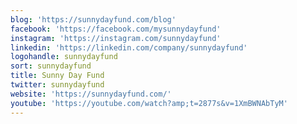 ```yaml
---
blog: 'https://sunnydayfund.com/blog'
facebook: 'https://facebook.com/mysunnydayfund'
instagram: 'https://instagram.com/sunnydayfund'
linkedin: 'https://linkedin.com/company/sunnydayfund'
logohandle: sunnydayfund
sort: sunnydayfund
title: Sunny Day Fund
twitter: sunnydayfund
website: 'https://sunnydayfund.com/'
youtube: 'https://youtube.com/watch?amp;t=2877s&v=1XmBWNAbTyM'
---
```


